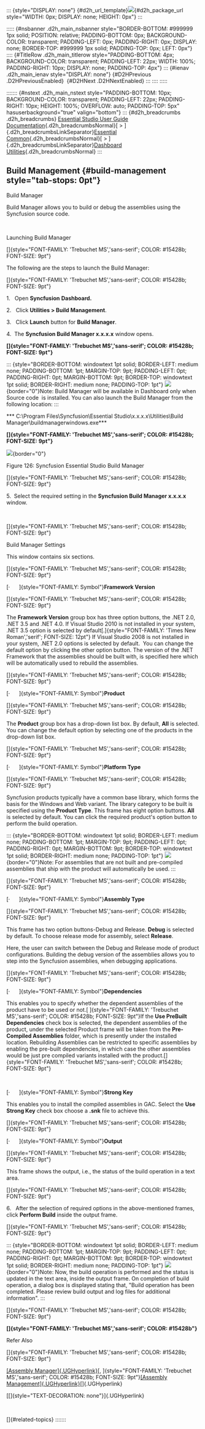 ::: {style="DISPLAY: none"}
[](ms-xhelp:///?Id=d2h_url_template){#d2h_url_template}![](!package_url!){#d2h_package_url style="WIDTH: 0px; DISPLAY: none; HEIGHT: 0px"}
:::

::::: {#nsbanner .d2h_main_nsbanner style="BORDER-BOTTOM: #999999 1px solid; POSITION: relative; PADDING-BOTTOM: 0px; BACKGROUND-COLOR: transparent; PADDING-LEFT: 0px; PADDING-RIGHT: 0px; DISPLAY: none; BORDER-TOP: #999999 1px solid; PADDING-TOP: 0px; LEFT: 0px"}
:::: {#TitleRow .d2h_main_titlerow style="PADDING-BOTTOM: 4px; BACKGROUND-COLOR: transparent; PADDING-LEFT: 22px; WIDTH: 100%; PADDING-RIGHT: 10px; DISPLAY: none; PADDING-TOP: 4px"}
::: {#ienav .d2h_main_ienav style="DISPLAY: none"}
[](ms-xhelp:///?Id=a5d18b9c-17c0-4a45-b72e-dc916fa5f58f){#D2HPrevious .D2HPreviousEnabled}  [](ms-xhelp:///?Id=9ab3c83c-c370-40c4-a552-6da1405cdf27){#D2HNext .D2HNextEnabled}
:::
::::
:::::

::::::: {#nstext .d2h_main_nstext style="PADDING-BOTTOM: 10px; BACKGROUND-COLOR: transparent; PADDING-LEFT: 22px; PADDING-RIGHT: 10px; HEIGHT: 100%; OVERFLOW: auto; PADDING-TOP: 5px" hasuserbackground="true" valign="bottom"}
::: {#d2h_breadcrumbs .d2h_breadcrumbs}
[Essential Studio User Guide Documentation](ms-xhelp:///?Id=12457748-09e3-4d74-a240-8e049cedf030){.d2h_breadcrumbsNormal}[ \> ]{.d2h_breadcrumbsLinkSeparator}[Essential Common](ms-xhelp:///?Id=2bfe10b6-fac1-4f91-a173-04db314f10c3){.d2h_breadcrumbsNormal}[ \> ]{.d2h_breadcrumbsLinkSeparator}[Dashboard Utilities](ms-xhelp:///?Id=2f121e36-ec61-4721-87d7-ef6b9a6b8c4c){.d2h_breadcrumbsNormal}
:::

## Build Management {#build-management style="tab-stops: 0pt"}

Build Manager

Build Manager allows you to build or debug the assemblies using the Syncfusion source code.

 

Launching Build Manager

[]{style="FONT-FAMILY: 'Trebuchet MS','sans-serif'; COLOR: #15428b; FONT-SIZE: 9pt"} 

The following are the steps to launch the Build Manager:

[]{style="FONT-FAMILY: 'Trebuchet MS','sans-serif'; COLOR: #15428b; FONT-SIZE: 9pt"} 

1.   Open **Syncfusion** **Dashboard.**

2.   Click **Utilities \> Build Management**.

3.   Click **Launch** button for **Build Manager**.

4.  The **Syncfusion Build Manager x.x.x.x** window opens.

**[]{style="FONT-FAMILY: 'Trebuchet MS','sans-serif'; COLOR: #15428b; FONT-SIZE: 9pt"}** 

::: {style="BORDER-BOTTOM: windowtext 1pt solid; BORDER-LEFT: medium none; PADDING-BOTTOM: 1pt; MARGIN-TOP: 9pt; PADDING-LEFT: 0pt; PADDING-RIGHT: 0pt; MARGIN-BOTTOM: 9pt; BORDER-TOP: windowtext 1pt solid; BORDER-RIGHT: medium none; PADDING-TOP: 1pt"}
![](ImagesExt/image67_1.jpg){border="0"}Note: Build Manager will be available in Dashboard only when Source code  is installed. You can also launch the Build Manager from the following location:
:::

*** C:\\Program Files\\Syncfusion\\Essential Studio\\x.x.x.x\\Utilities\\Build Manager\\buildmanagerwindows.exe***

**[]{style="FONT-FAMILY: 'Trebuchet MS','sans-serif'; COLOR: #15428b; FONT-SIZE: 9pt"}** 

![](ImagesExt/image67_135.png){border="0"}

Figure 126: Syncfusion Essential Studio Build Manager

[]{style="FONT-FAMILY: 'Trebuchet MS','sans-serif'; COLOR: #15428b; FONT-SIZE: 9pt"} 

5.  Select the required setting in the **Syncfusion Build Manager x.x.x.x** window.

 

[]{style="FONT-FAMILY: 'Trebuchet MS','sans-serif'; COLOR: #15428b; FONT-SIZE: 9pt"} 

Build Manager Settings

This window contains six sections.

[]{style="FONT-FAMILY: 'Trebuchet MS','sans-serif'; COLOR: #15428b; FONT-SIZE: 9pt"} 

[·      ]{style="FONT-FAMILY: Symbol"}**Framework Version**

[]{style="FONT-FAMILY: 'Trebuchet MS','sans-serif'; COLOR: #15428b; FONT-SIZE: 9pt"} 

The **Framework Version** group box has three option buttons, the .NET 2.0, .NET 3.5 and .NET 4.0. If Visual Studio 2010 is not installed in your system, .NET 3.5 option is selected by default[.]{style="FONT-FAMILY: 'Times New Roman','serif'; FONT-SIZE: 12pt"} If Visual Studio 2008 is not installed in your system, .NET 2.0 options is selected by default.  You can change the default option by clicking the other option button. The version of the .NET Framework that the assemblies should be built with, is specified here which will be automatically used to rebuild the assemblies.

[]{style="FONT-FAMILY: 'Trebuchet MS','sans-serif'; COLOR: #15428b; FONT-SIZE: 9pt"} 

[·      ]{style="FONT-FAMILY: Symbol"}**Product**

[]{style="FONT-FAMILY: 'Trebuchet MS','sans-serif'; COLOR: #15428b; FONT-SIZE: 9pt"} 

The **Product** group box has a drop-down list box. By default, **All** is selected. You can change the default option by selecting one of the products in the drop-down list box.

[]{style="FONT-FAMILY: 'Trebuchet MS','sans-serif'; COLOR: #15428b; FONT-SIZE: 9pt"} 

[·      ]{style="FONT-FAMILY: Symbol"}**Platform Type**

[]{style="FONT-FAMILY: 'Trebuchet MS','sans-serif'; COLOR: #15428b; FONT-SIZE: 9pt"} 

Syncfusion products typically have a common base library, which forms the basis for the Windows and Web variant. The library category to be built is specified using the **Product Type**. This frame has eight option buttons. **All** is selected by default. You can click the required product\'s option button to perform the build operation.

::: {style="BORDER-BOTTOM: windowtext 1pt solid; BORDER-LEFT: medium none; PADDING-BOTTOM: 1pt; MARGIN-TOP: 9pt; PADDING-LEFT: 0pt; PADDING-RIGHT: 0pt; MARGIN-BOTTOM: 9pt; BORDER-TOP: windowtext 1pt solid; BORDER-RIGHT: medium none; PADDING-TOP: 1pt"}
![](ImagesExt/image67_1.jpg){border="0"}Note: For assemblies that are not built and pre-compiled assemblies that ship with the product will automatically be used.
:::

[]{style="FONT-FAMILY: 'Trebuchet MS','sans-serif'; COLOR: #15428b; FONT-SIZE: 9pt"} 

[·      ]{style="FONT-FAMILY: Symbol"}**Assembly Type**

[]{style="FONT-FAMILY: 'Trebuchet MS','sans-serif'; COLOR: #15428b; FONT-SIZE: 9pt"} 

This frame has two option buttons-Debug and Release. **Debug** is selected by default. To choose release mode for assembly, select **Release**.

Here, the user can switch between the Debug and Release mode of product configurations. Building the debug version of the assemblies allows you to step into the Syncfusion assemblies, when debugging applications.

[]{style="FONT-FAMILY: 'Trebuchet MS','sans-serif'; COLOR: #15428b; FONT-SIZE: 9pt"} 

[·      ]{style="FONT-FAMILY: Symbol"}**Dependencies**

This enables you to specify whether the dependent assemblies of the product have to be used or not.[ ]{style="FONT-FAMILY: 'Trebuchet MS','sans-serif'; COLOR: #15428b; FONT-SIZE: 9pt"}If the **Use PreBuilt Dependencies** check box is selected, the dependent assemblies of the product, under the selected Product frame will be taken from the **Pre-Compiled Assemblies** folder, which is presently under the installed location. Rebuilding Assemblies can be restricted to specific assemblies by enabling the pre-built dependencies, in which case the other assemblies would be just pre compiled variants installed with the product.[]{style="FONT-FAMILY: 'Trebuchet MS','sans-serif'; COLOR: #15428b; FONT-SIZE: 9pt"}

 

[·      ]{style="FONT-FAMILY: Symbol"}**Strong Key**

This enables you to install the compiled assemblies in GAC. Select the **Use Strong Key** check box choose a **.snk** file to achieve this.

[]{style="FONT-FAMILY: 'Trebuchet MS','sans-serif'; COLOR: #15428b; FONT-SIZE: 9pt"} 

[·      ]{style="FONT-FAMILY: Symbol"}**Output**

[]{style="FONT-FAMILY: 'Trebuchet MS','sans-serif'; COLOR: #15428b; FONT-SIZE: 9pt"} 

This frame shows the output, i.e., the status of the build operation in a text area.

[]{style="FONT-FAMILY: 'Trebuchet MS','sans-serif'; COLOR: #15428b; FONT-SIZE: 9pt"} 

6.   After the selection of required options in the above-mentioned frames, click **Perform Build** inside the output frame.

[]{style="FONT-FAMILY: 'Trebuchet MS','sans-serif'; COLOR: #15428b; FONT-SIZE: 9pt"} 

::: {style="BORDER-BOTTOM: windowtext 1pt solid; BORDER-LEFT: medium none; PADDING-BOTTOM: 1pt; MARGIN-TOP: 9pt; PADDING-LEFT: 0pt; PADDING-RIGHT: 0pt; MARGIN-BOTTOM: 9pt; BORDER-TOP: windowtext 1pt solid; BORDER-RIGHT: medium none; PADDING-TOP: 1pt"}
![](ImagesExt/image67_1.jpg){border="0"}Note: Now, the build operation is performed and the status is updated in the text area, inside the output frame. On completion of build operation, a dialog box is displayed stating that, \"Build operation has been completed. Please review build output and log files for additional information\".
:::

[]{style="FONT-FAMILY: 'Trebuchet MS','sans-serif'; COLOR: #15428b; FONT-SIZE: 9pt"} 

**[]{style="FONT-FAMILY: 'Trebuchet MS','sans-serif'; COLOR: #15428b"}** 

Refer Also

[]{style="FONT-FAMILY: 'Trebuchet MS','sans-serif'; COLOR: #15428b; FONT-SIZE: 9pt"} 

[[Assembly Manager]{.UGHyperlink}](ms-xhelp:///?Id=4318083c-5c86-440b-80b1-2bdbe8a6d424)[, ]{style="FONT-FAMILY: 'Trebuchet MS','sans-serif'; COLOR: #15428b; FONT-SIZE: 9pt"}[[Assembly Management]{.UGHyperlink}](ms-xhelp:///?Id=91cfe9e8-9d3a-41b4-bcea-59ec1af14a11)[]{.UGHyperlink}

[[]{style="TEXT-DECORATION: none"}]{.UGHyperlink} 

 

[]{#related-topics}
:::::::

